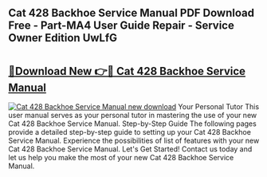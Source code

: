 ## Cat 428 Backhoe Service Manual PDF Download Free - Part-MA4 User Guide Repair - Service Owner Edition UwLfG

# <h2><a href="http://bc53547.oget.top/?id=Cat+428+Backhoe+Service+Manual">🔗Download New 👉🔴 Cat 428 Backhoe Service Manual</a></h2>

[![Cat 428 Backhoe Service Manual new download](https://i.imgur.com/5g1atiW.png)](http://bc53547.oget.top/?id=Cat+428+Backhoe+Service+Manual)
Your Personal Tutor This user manual serves as your personal tutor in mastering the use of your new Cat 428 Backhoe Service Manual. Step-by-Step Guide The following pages provide a detailed step-by-step guide to setting up your Cat 428 Backhoe Service Manual. Experience the possibilities of list of features with your new Cat 428 Backhoe Service Manual. Let's Get Started! Contact us today and let us help you make the most of your new Cat 428 Backhoe Service Manual.
